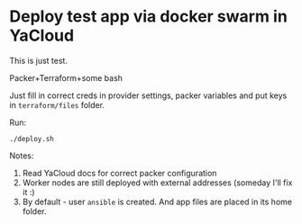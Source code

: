 # Deploy test app via docker swarm in YaCloud

This is just test.

Packer+Terraform+some bash

Just fill in correct creds in provider settings, packer variables and put keys in  ```terraform/files```  folder.

Run:
``````
./deploy.sh 
``````

Notes:

1. Read YaCloud docs for correct packer configuration
2. Worker nodes are still deployed with external addresses (someday I'll fix it :)
3. By default - user ```ansible``` is created. And app files are placed in its home folder.   
